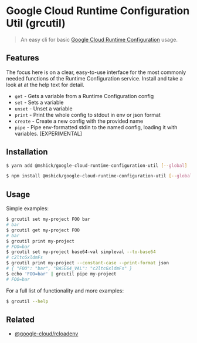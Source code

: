 # Google Cloud Runtime Configuration Util (grcutil)

> An easy cli for basic [Google Cloud Runtime Configuration](https://cloud.google.com/deployment-manager/runtime-configurator/reference/rest/) usage.

## Features

The focus here is on a clear, easy-to-use interface for the most commonly needed functions of the Runtime Configuration service. Install and take a look at at the help text for detail.

- `get` - Gets a variable from a Runtime Configuration config
- `set` - Sets a variable
- `unset` - Unset a variable
- `print` - Print the whole config to stdout in env or json format
- `create` - Create a new config with the provided name
- `pipe` - Pipe env-formatted stdin to the named config, loading it with variables. [EXPERIMENTAL]

## Installation

```sh
$ yarn add @mshick/google-cloud-runtime-configuration-util [--global]
```

```sh
$ npm install @mshick/google-cloud-runtime-configuration-util [--global]
```

## Usage

Simple examples:

```sh
$ grcutil set my-project FOO bar
# bar
$ grcutil get my-project FOO
# bar
$ grcutil print my-project
# FOO=bar
$ grcutil set my-project base64-val simpleval --to-base64
# c2ltcGxldmFs
$ grcutil print my-project --constant-case --print-format json
# { "FOO": "bar", "BASE64_VAL": "c2ltcGxldmFs" }
$ echo 'FOO=bar' | grcutil pipe my-project
# FOO=bar
```

For a full list of functionality and more examples:

```sh
$ grcutil --help
```

## Related

- [@google-cloud/rcloadenv](https://github.com/googleapis/nodejs-rcloadenv)
